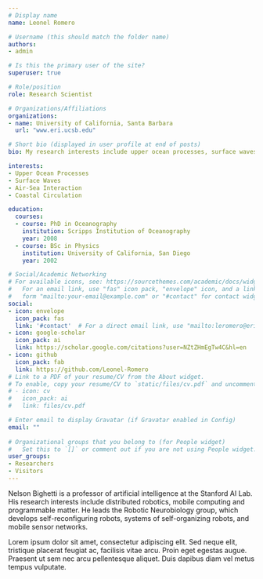 ```yaml
---
# Display name
name: Leonel Romero

# Username (this should match the folder name)
authors:
- admin

# Is this the primary user of the site?
superuser: true

# Role/position
role: Research Scientist

# Organizations/Affiliations
organizations:
- name: University of California, Santa Barbara
  url: "www.eri.ucsb.edu"

# Short bio (displayed in user profile at end of posts)
bio: My research interests include upper ocean processes, surface waves, air-sea interaction and coastal circulation.

interests:
- Upper Ocean Processes
- Surface Waves
- Air-Sea Interaction
- Coastal Circulation

education:
  courses:
  - course: PhD in Oceanography
    institution: Scripps Institution of Oceanography
    year: 2008
  - course: BSc in Physics
    institution: University of California, San Diego
    year: 2002

# Social/Academic Networking
# For available icons, see: https://sourcethemes.com/academic/docs/widgets/#icons
#   For an email link, use "fas" icon pack, "envelope" icon, and a link in the
#   form "mailto:your-email@example.com" or "#contact" for contact widget.
social:
- icon: envelope
  icon_pack: fas
  link: '#contact'  # For a direct email link, use "mailto:leromero@eri.ucsb.edu".
- icon: google-scholar
  icon_pack: ai
  link: https://scholar.google.com/citations?user=NZtZHmEgTw4C&hl=en
- icon: github
  icon_pack: fab
  link: https://github.com/Leonel-Romero
# Link to a PDF of your resume/CV from the About widget.
# To enable, copy your resume/CV to `static/files/cv.pdf` and uncomment the lines below.  
# - icon: cv
#   icon_pack: ai
#   link: files/cv.pdf

# Enter email to display Gravatar (if Gravatar enabled in Config)
email: ""
  
# Organizational groups that you belong to (for People widget)
#   Set this to `[]` or comment out if you are not using People widget.  
user_groups:
- Researchers
- Visitors
---
```


Nelson Bighetti is a professor of artificial intelligence at the Stanford AI Lab. His research interests include distributed robotics, mobile computing and programmable matter. He leads the Robotic Neurobiology group, which develops self-reconfiguring robots, systems of self-organizing robots, and mobile sensor networks.

Lorem ipsum dolor sit amet, consectetur adipiscing elit. Sed neque elit, tristique placerat feugiat ac, facilisis vitae arcu. Proin eget egestas augue. Praesent ut sem nec arcu pellentesque aliquet. Duis dapibus diam vel metus tempus vulputate. 
